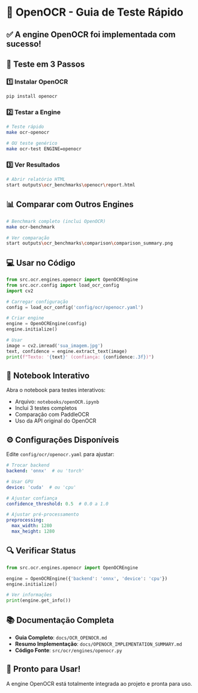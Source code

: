 # 🚀 OpenOCR - Guia de Teste Rápido

## ✅ A engine OpenOCR foi implementada com sucesso!

## 🎯 Teste em 3 Passos

### 1️⃣ Instalar OpenOCR
```bash
pip install openocr
```

### 2️⃣ Testar a Engine
```bash
# Teste rápido
make ocr-openocr

# OU teste genérico
make ocr-test ENGINE=openocr
```

### 3️⃣ Ver Resultados
```bash
# Abrir relatório HTML
start outputs\ocr_benchmarks\openocr\report.html
```

## 📊 Comparar com Outros Engines

```bash
# Benchmark completo (inclui OpenOCR)
make ocr-benchmark

# Ver comparação
start outputs\ocr_benchmarks\comparison\comparison_summary.png
```

## 💻 Usar no Código

```python
from src.ocr.engines.openocr import OpenOCREngine
from src.ocr.config import load_ocr_config
import cv2

# Carregar configuração
config = load_ocr_config('config/ocr/openocr.yaml')

# Criar engine
engine = OpenOCREngine(config)
engine.initialize()

# Usar
image = cv2.imread('sua_imagem.jpg')
text, confidence = engine.extract_text(image)
print(f"Texto: '{text}' (confiança: {confidence:.3f})")
```

## 🎨 Notebook Interativo

Abra o notebook para testes interativos:
- Arquivo: `notebooks/openOCR.ipynb`
- Inclui 3 testes completos
- Comparação com PaddleOCR
- Uso da API original do OpenOCR

## ⚙️ Configurações Disponíveis

Edite `config/ocr/openocr.yaml` para ajustar:

```yaml
# Trocar backend
backend: 'onnx'  # ou 'torch'

# Usar GPU
device: 'cuda'  # ou 'cpu'

# Ajustar confiança
confidence_threshold: 0.5  # 0.0 a 1.0

# Ajustar pré-processamento
preprocessing:
  max_width: 1280
  max_height: 1280
```

## 🔍 Verificar Status

```python
from src.ocr.engines.openocr import OpenOCREngine

engine = OpenOCREngine({'backend': 'onnx', 'device': 'cpu'})
engine.initialize()

# Ver informações
print(engine.get_info())
```

## 📚 Documentação Completa

- **Guia Completo**: `docs/OCR_OPENOCR.md`
- **Resumo Implementação**: `docs/OPENOCR_IMPLEMENTATION_SUMMARY.md`
- **Código Fonte**: `src/ocr/engines/openocr.py`

## 🎉 Pronto para Usar!

A engine OpenOCR está totalmente integrada ao projeto e pronta para uso.
